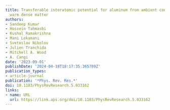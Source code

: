 ```yaml
---
title: Transferable interatomic potential for aluminum from ambient conditions to
  warm dense matter
authors:
- Sandeep Kumar
- Hossein Tahmasbi
- Kushal Ramakrishna
- Mani Lokamani
- Svetoslav Nikolov
- Julien Tranchida
- Mitchell A. Wood
- A. Cangi
date: '2023-09-01'
publishDate: '2024-04-18T18:17:35.365789Z'
publication_types:
- article-journal
publication: '*Phys. Rev. Res.*'
doi: 10.1103/PhysRevResearch.5.033162
links:
- name: URL
  url: https://link.aps.org/doi/10.1103/PhysRevResearch.5.033162
---
```

